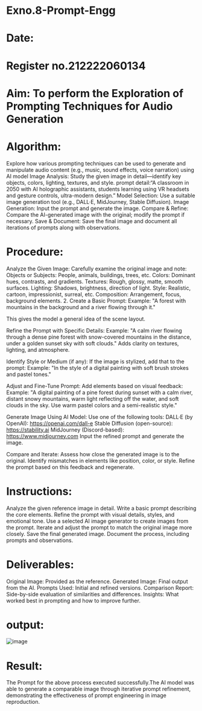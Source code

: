 # Exno.8-Prompt-Engg
# Date:
# Register no.212222060134
# Aim: To perform the Exploration of Prompting Techniques for Audio Generation
# Algorithm: 
Explore how various prompting techniques can be used to generate and manipulate audio content (e.g., music, sound effects, voice narration) using AI model
Image Analysis: Study the given image in detail—identify key objects, colors, lighting, textures, and style. 
prompt detail:“A classroom in 2050 with AI holographic assistants, students learning using VR headsets and gesture controls, ultra-modern design.”
Model Selection: Use a suitable image generation tool (e.g., DALL·E, MidJourney, Stable Diffusion). Image Generation: Input the prompt and generate the image. Compare & Refine: Compare the AI-generated image with the original; modify the prompt if necessary. Save & Document: Save the final image and document all iterations of prompts along with observations.
# Procedure:
Analyze the Given Image: Carefully examine the original image and note:
Objects or Subjects: People, animals, buildings, trees, etc. Colors: Dominant hues, contrasts, and gradients. Textures: Rough, glossy, matte, smooth surfaces. Lighting: Shadows, brightness, direction of light. Style: Realistic, cartoon, impressionist, surreal, etc. Composition: Arrangement, focus, background elements. 2. Create a Basic Prompt: Example: "A forest with mountains in the background and a river flowing through it."

This gives the model a general idea of the scene layout.

Refine the Prompt with Specific Details: Example: "A calm river flowing through a dense pine forest with snow-covered mountains in the distance, under a golden sunset sky with soft clouds."
Adds clarity on textures, lighting, and atmosphere.

Identify Style or Medium (if any): If the image is stylized, add that to the prompt:
Example: "In the style of a digital painting with soft brush strokes and pastel tones."

Adjust and Fine-Tune Prompt: Add elements based on visual feedback:
Example: "A digital painting of a pine forest during sunset with a calm river, distant snowy mountains, warm light reflecting off the water, and soft clouds in the sky. Use warm pastel colors and a semi-realistic style."

Generate Image Using AI Model: Use one of the following tools:
DALL·E (by OpenAI): https://openai.com/dall-e Stable Diffusion (open-source): https://stability.ai MidJourney (Discord-based): https://www.midjourney.com Input the refined prompt and generate the image.

Compare and Iterate: Assess how close the generated image is to the original. Identify mismatches in elements like position, color, or style. Refine the prompt based on this feedback and regenerate.
# Instructions:
Analyze the given reference image in detail. Write a basic prompt describing the core elements. Refine the prompt with visual details, styles, and emotional tone. Use a selected AI image generator to create images from the prompt. Iterate and adjust the prompt to match the original image more closely. Save the final generated image. Document the process, including prompts and observations.

# Deliverables:
Original Image: Provided as the reference. Generated Image: Final output from the AI. Prompts Used: Initial and refined versions. Comparison Report: Side-by-side evaluation of similarities and differences. Insights: What worked best in prompting and how to improve further.
# output:
![image](https://github.com/user-attachments/assets/f63cf14b-61b7-47ab-bfb9-022785909f11)
# Result: 
The Prompt for the above process executed successfully.The AI model was able to generate a comparable image through iterative prompt refinement, demonstrating the effectiveness of prompt engineering in image reproduction.
